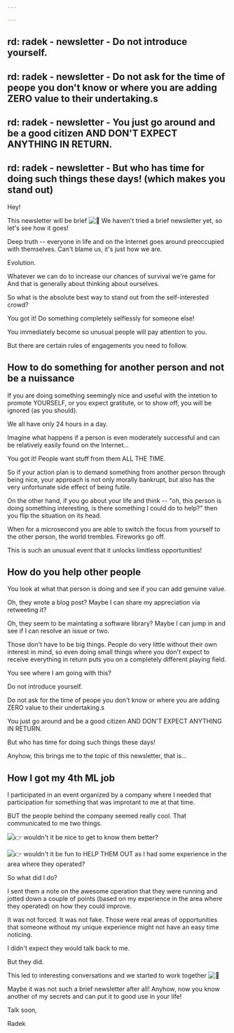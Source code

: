 ```yaml
---

---
```

## rd: radek - newsletter - Do not introduce yourself.

## rd: radek - newsletter - Do not ask for the time of peope you don't know or where you are adding ZERO value to their undertaking.s

## rd: radek - newsletter - You just go around and be a good citizen AND DON'T EXPECT ANYTHING IN RETURN.

## rd: radek - newsletter - But who has time for doing such things these days! (which makes you stand out)

Hey!

This newsletter will be brief ![🙂](https://fonts.gstatic.com/s/e/notoemoji/15.0/1f642/72.png) We haven't tried a brief newsletter yet, so let's see how it goes!

Deep truth -- everyone in life and on the Internet goes around preoccupied with themselves. Can't blame us, it's just how we are.

Evolution.

Whatever we can do to increase our chances of survival we're game for And that is generally about thinking about ourselves.

So what is the absolute best way to stand out from the self-interested crowd?

You got it! Do something completely selflessly for someone else!

You immediately become so unusual people will pay attention to you.

But there are certain rules of engagements you need to follow.

## How to do something for another person and not be a nuissance

If you are doing something seemingly nice and useful with the intetion to promote YOURSELF, or you expect gratitute, or to show off, you will be ignored (as you should).

We all have only 24 hours in a day.

Imagine what happens if a person is even moderately successful and can be relatively easily found on the Internet...

You got it! People want stuff from them ALL THE TIME.

So if your action plan is to demand something from another person through being nice, your approach is not only morally bankrupt, but also has the very unfortunate side effect of being futile.

On the other hand, if you go about your life and think -- "oh, this person is doing something interesting, is there something I could do to help?" then you flip the situation on its head.

When for a microsecond you are able to switch the focus from yourself to the other person, the world trembles. Fireworks go off.

This is such an unusual event that it unlocks limitless opportunities!

## How do you help other people

You look at what that person is doing and see if you can add genuine value.

Oh, they wrote a blog post? Maybe I can share my appreciation via retweeting it?

Oh, they seem to be maintating a software library? Maybe I can jump in and see if I can resolve an issue or two.

Those don't have to be big things. People do very little without their own interest in mind, so even doing small things where you don't expect to receive everything in return puts you on a completely different playing field.

You see where I am going with this?

Do not introduce yourself.

Do not ask for the time of peope you don't know or where you are adding ZERO value to their undertaking.s

You just go around and be a good citizen AND DON'T EXPECT ANYTHING IN RETURN.

But who has time for doing such things these days!

Anyhow, this brings me to the topic of this newsletter, that is...

## How I got my 4th ML job

I participated in an event organized by a company where I needed that participation for something that was improtant to me at that time.

BUT the people behind the company seemed really cool. That communicated to me two things.

![👉](https://fonts.gstatic.com/s/e/notoemoji/15.0/1f449/72.png) wouldn't it be nice to get to know them better?

![👉](https://fonts.gstatic.com/s/e/notoemoji/15.0/1f449/72.png) wouldn't it be fun to HELP THEM OUT as I had some experience in the area where they operated?

So what did I do?

I sent them a note on the awesome operation that they were running and jotted down a couple of points (based on my experience in the area where they operated) on how they could improve.

It was not forced. It was not fake. Those were real areas of opportunities that someone without my unique experience might not have an easy time noticing.

I didn't expect they would talk back to me.

But they did.

This led to interesting conversations and we started to work together ![🙂](https://fonts.gstatic.com/s/e/notoemoji/15.0/1f642/72.png)

Maybe it was not such a brief newsletter after all! Anyhow, now you know another of my secrets and can put it to good use in your life!

Talk soon,

Radek

